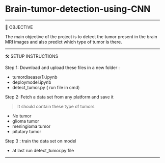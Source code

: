 # Brain-tumor-detection-using-CNN




---------------------------------------------
🎯 OBJECTIVE

The main objective of the project is to detect the tumor present in the brain MRI images and also predict which type of tumor is there.




---------------------------------------------
🛠️ SETUP INSTRUCTIONS

Step 1: Download and upload these files in a new folder :
- tumordisease(1).ipynb
- deploymodel.ipynb
- detect_tumor.py ( run file in cmd)

Step 2: Fetch a data set from any platform and save it
> It should contain these type of tumors
  - No tumor
  - glioma tumor
  - meningioma tumor
  - pitutary tumor

Step 3 : train the data set on model
- at last run detect_tumor.py file

---------------------------------------------
